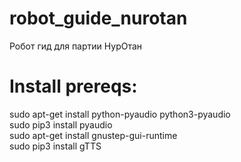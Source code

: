 # robot_guide_nurotan
Робот гид для партии НурОтан

#  Install prereqs:

sudo apt-get install python-pyaudio python3-pyaudio  
sudo pip3 install pyaudio  
sudo apt-get install gnustep-gui-runtime  
sudo pip3 install gTTS
